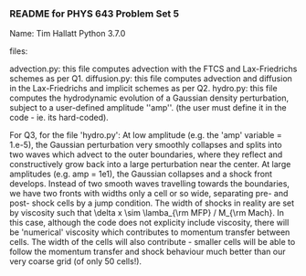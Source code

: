 ### README for PHYS 643 Problem Set 5 ###

Name: Tim Hallatt
Python 3.7.0

files:

advection.py: this file computes advection with the FTCS and Lax-Friedrichs schemes as per Q1.
diffusion.py: this file computes advection and diffusion in the Lax-Friedrichs and implicit schemes as per Q2.
hydro.py: this file computes the hydrodynamic evolution of a Gaussian density perturbation, subject to a user-defined amplitude ''amp''. (the user must define it in the code - ie. its hard-coded).

For Q3, for the file 'hydro.py':
At low amplitude (e.g. the 'amp' variable = 1.e-5), the Gaussian perturbation very smoothly collapses and splits into two waves which advect to the outer boundaries, where they reflect and constructively grow back into a large perturbation near the center. At large amplitudes (e.g. amp = 1e1), the Gaussian collapses and a shock front develops. Instead of two smooth waves travelling towards the boundaries, we have two fronts with widths only a cell or so wide, separating pre- and post- shock cells by a jump condition. The width of shocks in reality are set by viscosity such that \delta x \sim \lamba_{\rm MFP} / M_{\rm Mach}. In this case, although the code does not explicity include viscosity, there will be 'numerical' viscosity which contributes to momentum transfer between cells. The width of the cells will also contribute - smaller cells will be able to follow the momentum transfer and shock behaviour much better than our very coarse grid (of only 50 cells!).
